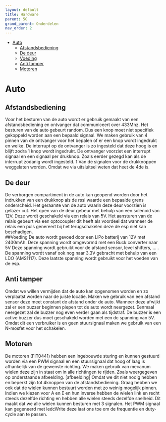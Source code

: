 ```yaml
---
layout: default
title: Hardware
parent: 5G
grand_parent: Onderdelen
nav_order: 2
---
```


- [Auto](#Auto)
  - [Afstandsbediening](#Afstandsbediening)
  - [De deur](#De-deur)
  - [Voeding](#Voeding)
  - [Anti tamper](#Anti-tamper)
  - [Motoren](#Motoren)

# Auto
## Afstandsbediening
Voor het besturen van de auto wordt er gebruik gemaakt van een afstandsbediening en ontvanger dat communiceert over 433Mhz.
Het besturen van de auto gebeurt random. Dus een knop moet niet specifiek gekoppeld worden aan een bepaald signaal. We maken gebruik van 4 pinnen van de ontvanger voor het bepalen of er een knop wordt ingedrukt en welke. De interrupt op de ontvanger is zo ingesteld dat deze hoog is en blijft zodra 1 knop wordt ingedrukt. De ontvanger voorziet een interrupt signaal en een signaal per drukknop. Zoals eerder gezegd kan als de interrupt zodanig wordt ingesteld. 1 Van de signalen voor de drukknoppen weggelaten worden. Omdat we via uitsluitsel weten dat heet de 4de is.
## De deur
De verborgen compartiment in de auto kan geopend worden door het indrukken van een drukknop als de rssi waarde een bepaalde grens onderscheid. Het geraamte van de auto waarin deze deur voorzien is gelazer cut. Het open van de deur gebeur met behulp van een solenoid van 12V. Deze wordt geschakeld via een relais van 5V. Het aansturen van de relais gebeurt via een optocoupler dit heeft als voordeel dat wanneer de relais een puls genereert bij het terugschakelen deze de esp niet kan beschadigen.  
##Voeding
De auto wordt gevoed door een LiPo batterij van 12V met 2400mAh. Deze spanning wordt omgevormd met een Buck converter naar 5V Deze spanning wordt gebruikt voor de afstand sensor, level shifters, … . De spanning wordt vanaf ook nog naar 3.3V gebracht met behulp van een LDO (AMS1117). Deze laatste spanning wordt gebruikt voor het voeden van de esp.
## Anti tamper
Omdat we willen vermijden dat de auto kan opgenomen worden en zo verplaatst worden naar de juiste locatie. Maken we gebruik van een afstand sensor deze meet constant de afstand onder de auto. Wanneer deze afwijkt zal er een buzzer beginnen piepen tot de auto wordt neergezet. Eenmaal neergezet zal de buzzer nog even verder gaan als tijdstraf. De buzzer is een active buzzer dus moet geschakeld worden met een dc spanning van 5V. Omdat dit een verbruiker is en geen stuursignaal maken we gebruik van een N-mosfet voor het schakelen. 
## Motoren
De motoren (FIT0441)  hebben een ingebouwde sturing en kunnen gestuurd worden via een PWM signaal en een stuursignaal dat hoog of laag is afhankelijk van de gewenste richting. We maken gebruik van mecanum wielen deze zijn in staat om in alle richtingen te rijden. Zoals weergegeven op onderstaande afbeelding. [afbeelding]
Omdat we dit niet nodig hebben en beperkt zijn tot 4knoppen van de afstandsbediening. Graag hebben we ook dat de wielen kunnen bestuurt worden met zo weinig mogelijk pinnen. Indien we kiezen voor A en E en hun inverse hebben de wielen link en recht steeds dezelfde richting en hebben alle wielen steeds dezelfde snelheid. Dit maakt dat we alle wielen kunnen besturen met 3 signalen. 
Het PWM signaal kan gegeneerd met ledcWrite deze laat ons toe om de frequentie en duty-cycle aan te passen.




